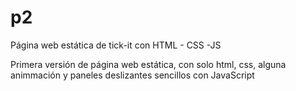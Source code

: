 # p2
Página web estática de tick-it con HTML - CSS -JS 

Primera versión de página web estática, con solo html, css, alguna animmación y paneles deslizantes sencillos con JavaScript

